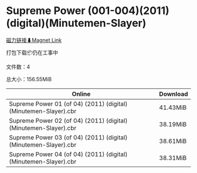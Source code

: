 # Supreme Power (001-004)(2011)(digital)(Minutemen-Slayer)

[磁力链接⬇Magnet Link](magnet:?xt=urn:btih:c276dec828cccc406ef797b4160b533bc0c27006&dn=Supreme%20Power%20%28001-004%29%282011%29%28digital%29%28Minutemen-Slayer%29)

打包下载📦仍在工事中

文件数：4

总大小：156.55MiB

Online | Download
--- | ---
Supreme Power 01 (of 04) (2011) (digital) (Minutemen-Slayer).cbr | 41.43MiB
Supreme Power 02 (of 04) (2011) (digital) (Minutemen-Slayer).cbr | 38.19MiB
Supreme Power 03 (of 04) (2011) (digital) (Minutemen-Slayer).cbr | 38.61MiB
Supreme Power 04 (of 04) (2011) (digital) (Minutemen-Slayer).cbr | 38.31MiB